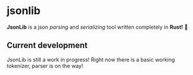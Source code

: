 # jsonlib

__JsonLib__ is a json _parsing_ and _serializing_ tool written completely in __Rust!__ 🦀  

## Current development

JsonLib is still a work in progress! Right now there is a basic working tokenizer, parser is on the way!


